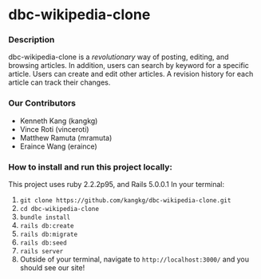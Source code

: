 # dbc-wikipedia-clone

### Description
dbc-wikipedia-clone is a *revolutionary* way of posting, editing, and browsing articles. In addition, users can search by keyword for a specific article.
Users can create and edit other articles. A revision history for each article can track their changes.

### Our Contributors

* Kenneth Kang (kangkg)
* Vince Roti (vinceroti)
* Matthew Ramuta (mramuta)
* Eraince Wang (eraince)

### How to install and run this project locally:

This project uses ruby 2.2.2p95, and Rails 5.0.0.1
In your terminal:

1. `git clone https://github.com/kangkg/dbc-wikipedia-clone.git`
2. `cd dbc-wikipedia-clone`
3. `bundle install`
4. `rails db:create`
5. `rails db:migrate`
6. `rails db:seed`
7. `rails server`
8. Outside of your terminal, navigate to `http://localhost:3000/` and you should see our site!
